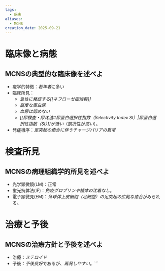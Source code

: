 ```yaml
---
tags:
  - 疾患
aliases:
  - MCNS
creation_date: 2025-09-21
---
```

# 臨床像と病態
## MCNSの典型的な臨床像を述べよ
- 疫学的特徴：*若年者*に多い
- 臨床所見：
	- *急性に発症する[[ネフローゼ症候群]]*
	- *高度な蛋白尿*
	- *血尿は認めない*
	- *[[尿検査・尿沈渣#尿蛋白選択性指数（Selectivity Index SI）|尿蛋白選択性指数（SI）]]が低い*（選択性が*高い*）。
- 発症機序：*足突起の癒合に伴うチャージバリアの異常*

# 検査所見
## MCNSの病理組織学的所見を述べよ
- 光学顕微鏡(LM)：正常
- 蛍光抗体法(IF)：*免疫グロブリンや補体の沈着なし*。
- 電子顕微見(EM)：*糸球体上皮細胞（足細胞）の足突起の広範な癒合*がみられる。

# 治療と予後
## MCNSの治療方針と予後を述べよ
- 治療：*ステロイド*
- 予後：*予後良好*であるが、*再発しやすい*。```
